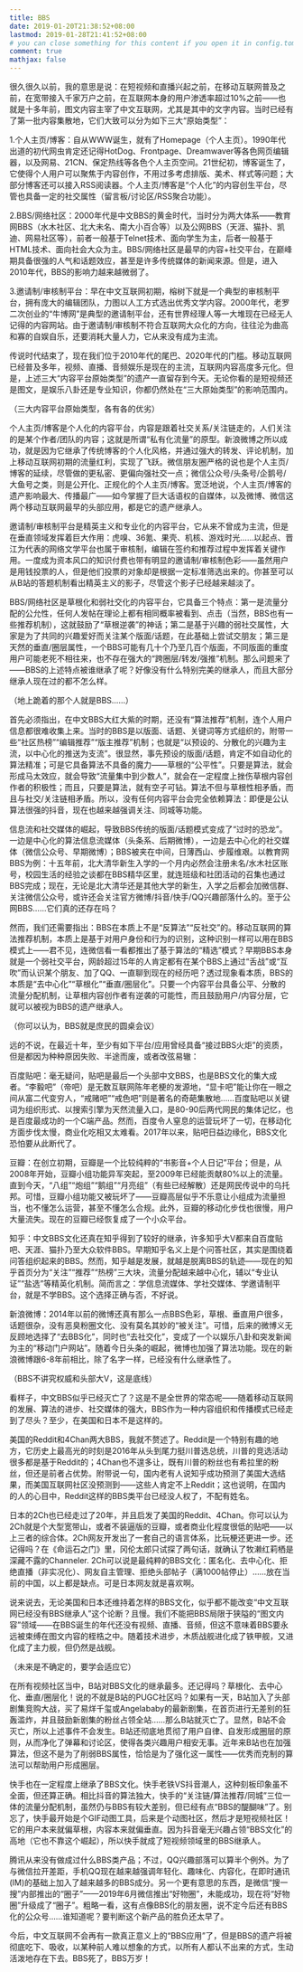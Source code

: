 ```yaml
---
title: BBS 
date: 2019-01-20T21:38:52+08:00
lastmod: 2019-01-28T21:41:52+08:00
# you can close something for this content if you open it in config.toml.
comment: true
mathjax: false
---
```


很久很久以前，我的意思是说：在短视频和直播兴起之前，在移动互联网普及之前，在宽带接入千家万户之前，在互联网本身的用户渗透率超过10%之前——也就是十多年前，图文内容主宰了中文互联网，尤其是其中的文字内容。当时已经有了第一批内容集散地，它们大致可以分为如下三大“原始类型”：



1.个人主页/博客：自从WWW诞生，就有了Homepage（个人主页）。1990年代出道的初代网虫肯定还记得HotDog、Frontpage、Dreamwaver等各色网页编辑器，以及网易、21CN、保定热线等各色个人主页空间。21世纪初，博客诞生了，它使得个人用户可以聚焦于内容创作，不用过多考虑排版、美术、样式等问题；大部分博客还可以接入RSS阅读器。个人主页/博客是“个人化”的内容创生平台，尽管也具备一定的社交属性（留言板/讨论区/RSS聚合功能）。



2.BBS/网络社区：2000年代是中文BBS的黄金时代，当时分为两大体系——教育网BBS（水木社区、北大未名、南大小百合等）以及公网BBS（天涯、猫扑、凯迪、网易社区等），前者一般基于Telnet技术、面向学生为主，后者一般基于HTML技术、面向社会大众为主。BBS/网络社区是最早的内容+社交平台，在巅峰期具备很强的人气和话题效应，甚至是许多传统媒体的新闻来源。但是，进入2010年代，BBS的影响力越来越微弱了。



3.邀请制/审核制平台：早在中文互联网初期，榕树下就是一个典型的审核制平台，拥有庞大的编辑团队，力图以人工方式选出优秀文学内容。2000年代，老罗二次创业的“牛博网”是典型的邀请制平台，还有世界经理人等一大堆现在已经无人记得的内容网站。由于邀请制/审核制不符合互联网大众化的方向，往往沦为曲高和寡的自娱自乐，还要消耗大量人力，它从来没有成为主流。



传说时代结束了，现在我们位于2010年代的尾巴、2020年代的门槛。移动互联网已经普及多年，视频、直播、音频娱乐是现在的主流，互联网内容高度多元化。但是，上述三大“内容平台原始类型”的遗产一直留存到今天。无论你看的是短视频还是图文，是娱乐八卦还是专业知识，你都仍然处在“三大原始类型”的影响范围内。





（三大内容平台原始类型，各有各的优劣）


个人主页/博客是个人化的内容平台，内容是跟着社交关系/关注链走的，人们关注的是某个作者/团队的内容；这就是所谓“私有化流量”的原型。新浪微博之所以成功，就是因为它继承了传统博客的个人化风格，并通过强大的转发、评论机制，加上移动互联网初期的流量红利，实现了飞跃。微信朋友圈严格的说也是个人主页/博客的延续，尽管做的更私密、更偏向强社交一点；微信公众号/头条号/企鹅号/大鱼号之类，则是公开化、正规化的个人主页/博客。宽泛地说，个人主页/博客的遗产影响最大、传播最广——如今掌握了巨大话语权的自媒体，以及微博、微信这两个移动互联网最早的头部应用，都是它的遗产继承人。

邀请制/审核制平台是精英主义和专业化的内容平台，它从来不曾成为主流，但是在垂直领域发挥着巨大作用：虎嗅、36氪、果壳、机核、游戏时光……以起点、晋江为代表的网络文学平台也属于审核制，编辑在签约和推荐过程中发挥着关键作用。一度成为资本风口的知识付费也带有明显的邀请制/审核制色彩——虽然用户是用钱投票的人，但是他们投票的对象却是根据一定标准筛选出来的。你甚至可以从B站的答题机制看出精英主义的影子，尽管这个影子已经越来越淡了。



BBS/网络社区是草根化和弱社交化的内容平台，它具备三个特点：第一是流量分配的公允性，任何人发帖在理论上都有相同概率被看到、点击（当然，BBS也有一些推荐机制），这就鼓励了“草根逆袭”的神话；第二是基于兴趣的弱社交属性，大家是为了共同的兴趣爱好而关注某个版面/话题，在此基础上尝试交朋友；第三是天然的垂直/圈层属性，一个BBS可能有几十个乃至几百个版面，不同版面的重度用户可能老死不相往来，也不存在强大的“跨圈层/转发/强推”机制。那么问题来了——BBS的上述特点被谁继承了呢？好像没有什么特别完美的继承人，而且大部分继承人现在过的都不怎么样。





（地上跪着的那个人就是BBS……）


首先必须指出，在中文BBS大红大紫的时期，还没有“算法推荐”机制，连个人用户信息都很难收集上来。当时的BBS是以版面、话题、关键词等方式组织的，附带一些“社区热榜”“编辑推荐”“版主推荐”机制；也就是“以预设的、分散化的兴趣为主流，以中心化的推送为支流”。很显然，事先预设的版面/话题，肯定不如自动化的算法精准；可是它具备算法不具备的魔力——草根的“公平性”。只要是算法，就会形成马太效应，就会导致“流量集中到少数人”，就会在一定程度上挫伤草根内容创作者的积极性；而且，只要是算法，就有空子可钻。算法不但与草根性相矛盾，而且与社交/关注链相矛盾。所以，没有任何内容平台会完全依赖算法：即便是公认算法很强的抖音，现在也越来越强调关注、同城等功能。



信息流和社交媒体的崛起，导致BBS传统的版面/话题模式变成了“过时的恐龙”。一边是中心化的算法信息流媒体（头条系、后期微博），一边是去中心化的社交媒体（微信公众号、早期微博）；BBS被夹在中间，日薄西山、步履维艰。以教育网BBS为例：十五年前，北大清华新生入学的一个月内必然会注册未名/水木社区账号，校园生活的经验之谈都在BBS精华区里，就连班级和社团活动的召集也通过BBS完成；现在，无论是北大清华还是其他大学的新生，入学之后都会加微信群、关注微信公众号，或许还会关注官方微博/抖音/快手/QQ兴趣部落什么的。至于公网BBS……它们真的还存在吗？



然而，我们还需要指出：BBS在本质上不是“反算法”“反社交”的。移动互联网的算法推荐机制，本质上是基于对用户身份和行为的识别，这种识别一样可以用在BBS模式上——君不见，连微信看一看都推出了基于算法的“精选”模式？早期BBS本身就是一个弱社交平台，网龄超过15年的人肯定都有在某个BBS上通过“舌战”或“互吹”而认识某个朋友、加了QQ、一直聊到现在的经历吧？透过现象看本质，BBS的本质是“去中心化”“草根化”“垂直/圈层化”。只要一个内容平台具备公平、分散的流量分配机制，让草根内容创作者有逆袭的可能性，而且鼓励用户/内容分层，它就可以被视为BBS的遗产继承人。




（你可以认为，BBS就是庶民的圆桌会议）


远的不说，在最近十年，至少有如下平台/应用曾经具备“接过BBS火炬”的资质，但是都因为种种原因失败、半途而废，或者改弦易辙：



百度贴吧：毫无疑问，贴吧是最后一个头部中文BBS，也是BBS文化的集大成者。“李毅吧”（帝吧）是无数互联网陈年老梗的发源地，“显卡吧”能让你在一眼之间从富二代变穷人，“戒赌吧”“戒色吧”则是著名的奇葩集散地……百度贴吧以关键词为组织形式、以搜索引擎为天然流量入口，是80-90后两代网民的集体记忆，也是百度最成功的一个C端产品。然而，百度令人窒息的运营玩坏了一切，在移动化方面步伐太慢，商业化吃相又太难看。2017年以来，贴吧日益边缘化，BBS文化恐怕要从此断代了。



豆瓣：在创立初期，豆瓣是一个比较纯粹的“书影音+个人日记”平台；但是，从2008年开始，豆瓣小组功能异军突起，至2009年已经能贡献80%以上的流量。直到今天，“八组”“炮组”“鹅组”“月亮组”（有些已经解散）还是网民传说中的乌托邦。可惜，豆瓣小组功能又被玩坏了——豆瓣高层似乎不乐意让小组成为流量担当，也不懂怎么运营，甚至不懂怎么合规。此外，豆瓣的移动化步伐也很慢，用户大量流失。现在的豆瓣已经恢复成了一个小众平台。



知乎：中文BBS文化还真在知乎得到了较好的继承，许多知乎大V都来自百度贴吧、天涯、猫扑乃至大众软件BBS。早期知乎名义上是个问答社区，其实是围绕着问答组织起来的BBS。然而，知乎越是发展，就越是脱离BBS的轨迹——现在的知乎首页分为“关注”“推荐”“热榜”三大块，流量分配越来越中心化，辅以“专业认证”“盐选”等精英化机制。简而言之：学信息流媒体、学社交媒体、学邀请制平台，就是不学BBS。这个选择正确与否，不好说。



新浪微博：2014年以前的微博还真有那么一点BBS色彩，草根、垂直用户很多，话题很杂，没有恶臭粉圈文化、没有莫名其妙的“被关注”。可惜，后来的微博义无反顾地选择了“去BBS化”，同时也“去社交化”，变成了一个以娱乐八卦和突发新闻为主的“移动门户网站”。随着今日头条的崛起，微博也加强了算法功能。现在的新浪微博跟6-8年前相比，除了名字一样，已经没有什么继承性了。










（BBS不讲究权威和头部大V，这是底线）



看样子，中文BBS似乎已经灭亡了？这是不是全世界的常态呢——随着移动互联网的发展、算法的进步、社交媒体的强大，BBS作为一种内容组织和传播模式已经走到了尽头？至少，在美国和日本不是这样的。

美国的Reddit和4Chan两大BBS，我就不赘述了。Reddit是一个特别有趣的地方，它历史上最高光的时刻是2016年从头到尾力挺川普选总统，川普的竞选活动很多都是基于Reddit的；4Chan也不遑多让，既有川普的粉丝也有希拉里的粉丝，但还是前者占优势。附带说一句，国内老有人说知乎成功预测了美国大选结果，而美国互联网社区没预测到——这些人肯定不上Reddit；这也说明，在国内的人的心目中，Reddit这样的BBS类平台已经没人权了，不配有姓名。

日本的2Ch也已经走过了20年，并且启发了美国的Reddit、4Chan。你可以认为2Ch就是个大型宽带山，或者不装逼版的豆瓣，或者商业化程度很低的贴吧——以上三者的综合体。2Ch网友开发出了一套自己的语言体系，比玩梗还更进一步。还记得吗？在《命运石之门》里，冈伦太郎只试探了两句话，就确认了牧濑红莉栖是深藏不露的Channeler. 2Ch可以说是最纯粹的BBS文化：匿名化、去中心化、拒绝直播（非实况化）、网友自主管理、拒绝头部帖子（满1000帖停止）……放在当前的中国，以上都是缺点。可是日本网友就是喜欢啊。

说来说去，无论美国和日本还维持着怎样的BBS文化，似乎都不能改变“中文互联网已经没有BBS继承人”这个论断？且慢。我们不能把BBS局限于狭隘的“图文内容”领域——在BBS诞生的年代还没有视频、直播、音频，但这不意味着BBS要永远被束缚在图文内容的桎梏之中。随着技术进步，木质战舰进化成了铁甲舰，又进化成了主力舰，但仍然是战舰。



（未来是不确定的，要学会适应它）

在所有视频社区当中，B站对BBS文化的继承最多。还记得吗？草根化、去中心化、垂直/圈层化！说的不就是B站的PUGC社区吗？如果有一天，B站加入了头部剧集竞购大战，买了易烊千玺或Angelababy的最新剧集，在首页进行无差别的狂轰滥炸，并且鼓励新剧集的粉丝占领全站……那么B站就灭亡了。显然，B站不会灭亡，所以上述事件不会发生。B站还彻底地贯彻了用户自律、自发形成圈层的原则，从而净化了弹幕和讨论区，使得各类兴趣用户相安无事。近年来B站也在加强算法，但这不是为了削弱BBS属性，恰恰是为了强化这一属性——优秀而克制的算法可以帮助用户形成圈层。



快手也在一定程度上继承了BBS文化。快手老铁VS抖音潮人，这种刻板印象虽不全面，但还算正确。相比抖音的算法独大，快手的“关注链/算法推荐/同城”三位一体的流量分配机制，虽然仍与BBS有较大差别，但已经有点“BBS的醍醐味”了。别忘了，快手最开始是个GIF动图工具，后来是个动图社区，然后才是短视频社区！它的用户本来就偏草根，内容本来就偏垂直。因为抖音毫无兴趣占领“BBS文化”的高地（它也不靠这个崛起），所以快手就成了短视频领域里的BBS继承人。



腾讯从来没有做成过什么BBS类产品；不过，QQ兴趣部落可以算半个例外。为了与微信拉开差距，手机QQ现在越来越强调年轻化、趣味化、内容化，在即时通讯(IM)的基础上加入了越来越多的BBS成分。另一个更有意思的东西，是微信“搜一搜”内部推出的“圈子”——2019年6月微信推出“好物圈”，未能成功，现在将“好物圈”升级成了“圈子”。粗略一看，这有点像BBS化的朋友圈，说不定今后还有BBS化的公众号……谁知道呢？要判断这个新产品的胜负还太早了。



今后，中文互联网不会再有一款真正意义上的“BBS应用”了，但是BBS的遗产将被彻底吃下、吸收，以某种前人难以想象的方式，以所有人都认不出来的方式，生动活泼地存在下去。BBS死了，BBS万岁！


